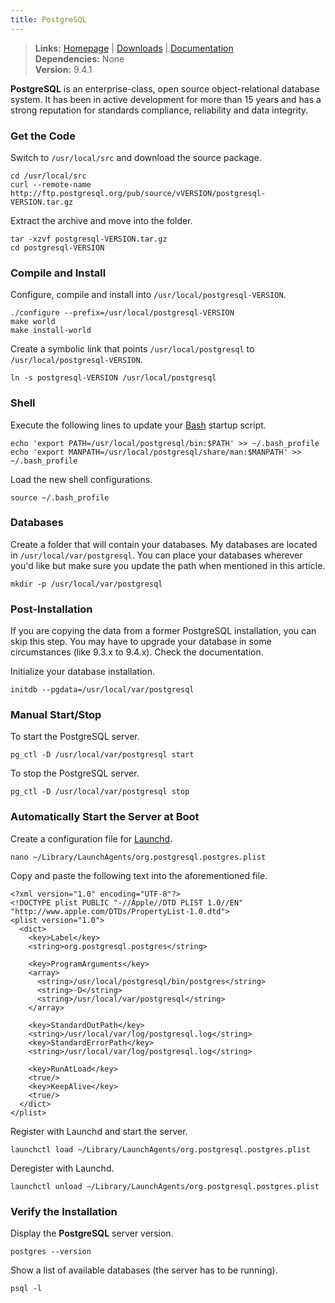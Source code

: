 ```yaml
---
title: PostgreSQL
---
```


> **Links:** [Homepage](http://www.postgresql.org/) | [Downloads](http://www.postgresql.org/ftp/source/) | [Documentation](http://www.postgresql.org/docs/9.4/static/)  
> **Dependencies:** None  
> **Version:** <span id="version">9.4.1</span>

**PostgreSQL** is an enterprise-class, open source object-relational database system. It has been in active development for more than 15 years and has a strong reputation for standards compliance, reliability and data integrity.


### Get the Code

Switch to `/usr/local/src` and download the source package.

	cd /usr/local/src
	curl --remote-name http://ftp.postgresql.org/pub/source/vVERSION/postgresql-VERSION.tar.gz

Extract the archive and move into the folder.

	tar -xzvf postgresql-VERSION.tar.gz
	cd postgresql-VERSION


### Compile and Install

Configure, compile and install into `/usr/local/postgresql-VERSION`.

	./configure --prefix=/usr/local/postgresql-VERSION
	make world
	make install-world

Create a symbolic link that points `/usr/local/postgresql` to `/usr/local/postgresql-VERSION`.

	ln -s postgresql-VERSION /usr/local/postgresql


### Shell

Execute the following lines to update your [Bash](http://en.wikipedia.org/wiki/Bash_%28Unix_shell%29) startup script.

	echo 'export PATH=/usr/local/postgresql/bin:$PATH' >> ~/.bash_profile
	echo 'export MANPATH=/usr/local/postgresql/share/man:$MANPATH' >> ~/.bash_profile

Load the new shell configurations.

	source ~/.bash_profile


### Databases

Create a folder that will contain your databases. My databases are located in `/usr/local/var/postgresql`. You can place your databases wherever you'd like but make sure you update the path when mentioned in this article.

	mkdir -p /usr/local/var/postgresql


### Post-Installation

If you are copying the data from a former PostgreSQL installation, you can skip this step. You may have to upgrade your database in some circumstances (like 9.3.x to 9.4.x). Check the documentation.

Initialize your database installation.

	initdb --pgdata=/usr/local/var/postgresql


### Manual Start/Stop

To start the PostgreSQL server.

	pg_ctl -D /usr/local/var/postgresql start

To stop the PostgreSQL server.

	pg_ctl -D /usr/local/var/postgresql stop


### Automatically Start the Server at Boot

Create a configuration file for [Launchd](http://en.wikipedia.org/wiki/Launchd).

	nano ~/Library/LaunchAgents/org.postgresql.postgres.plist

Copy and paste the following text into the aforementioned file.

	<?xml version="1.0" encoding="UTF-8"?>
	<!DOCTYPE plist PUBLIC "-//Apple//DTD PLIST 1.0//EN" "http://www.apple.com/DTDs/PropertyList-1.0.dtd">
	<plist version="1.0">
	  <dict>
	    <key>Label</key>
	    <string>org.postgresql.postgres</string>

	    <key>ProgramArguments</key>
	    <array>
	      <string>/usr/local/postgresql/bin/postgres</string>
	      <string>-D</string>
	      <string>/usr/local/var/postgresql</string>
	    </array>

	    <key>StandardOutPath</key>
	    <string>/usr/local/var/log/postgresql.log</string>
	    <key>StandardErrorPath</key>
	    <string>/usr/local/var/log/postgresql.log</string>

	    <key>RunAtLoad</key>
	    <true/>
	    <key>KeepAlive</key>
	    <true/>
	  </dict>
	</plist>

Register with Launchd and start the server.

	launchctl load ~/Library/LaunchAgents/org.postgresql.postgres.plist

Deregister with Launchd.

	launchctl unload ~/Library/LaunchAgents/org.postgresql.postgres.plist


### Verify the Installation

Display the **PostgreSQL** server version.

	postgres --version

Show a list of available databases (the server has to be running).

	psql -l
